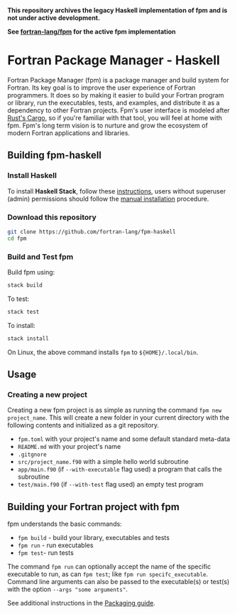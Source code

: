 __This repository archives the legacy Haskell implementation of fpm and is not under active development.__

__See [fortran-lang/fpm](https://github.com/fortran-lang/fpm) for the active fpm implementation__

# Fortran Package Manager - Haskell

Fortran Package Manager (fpm) is a package manager and build system for Fortran.
Its key goal is to improve the user experience of Fortran programmers.
It does so by making it easier to build your Fortran program or library, run the
executables, tests, and examples, and distribute it as a dependency to other
Fortran projects.
Fpm's user interface is modeled after [Rust's Cargo](https://doc.rust-lang.org/cargo/),
so if you're familiar with that tool, you will feel at home with fpm.
Fpm's long term vision is to nurture and grow the ecosystem of modern Fortran
applications and libraries.


## Building fpm-haskell

### Install Haskell

To install **Haskell Stack**, follow these [instructions](https://docs.haskellstack.org/en/stable/install_and_upgrade/),
users without superuser (admin) permissions should follow the [manual installation](https://docs.haskellstack.org/en/stable/install_and_upgrade/#manual-download_2) procedure.

### Download this repository

```bash
git clone https://github.com/fortran-lang/fpm-haskell
cd fpm
```

### Build and Test fpm

Build fpm using:
```bash
stack build
```
To test:
```bash
stack test
```
To install:
```bash
stack install
```

On Linux, the above command installs `fpm` to `${HOME}/.local/bin`.

## Usage

### Creating a new project

Creating a new fpm project is as simple as running the command `fpm new project_name`.
This will create a new folder in your current directory with the following contents
and initialized as a git repository.

* `fpm.toml` with your project's name and some default standard meta-data
* `README.md` with your project's name
* `.gitgnore`
* `src/project_name.f90` with a simple hello world subroutine
* `app/main.f90` (if `--with-executable` flag used) a program that calls the subroutine
* `test/main.f90` (if `--with-test` flag used) an empty test program

## Building your Fortran project with fpm

fpm understands the basic commands:

* `fpm build` - build your library, executables and tests
* `fpm run` - run executables
* `fpm test`- run tests

The command `fpm run` can optionally accept the name of the specific executable
to run, as can `fpm test`; like `fpm run specifc_executable`. Command line
arguments can also be passed to the executable(s) or test(s) with the option
`--args "some arguments"`.

See additional instructions in the [Packaging guide](PACKAGING.md).